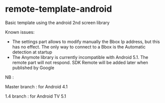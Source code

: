 remote-template-android
=======================

Basic template using the android 2nd screen library


Known issues:
* The settings part allows to modify manually the Bbox Ip address, but this has no effect. The only way to connect to a Bbox is the Automatic detection at startup
* The Anymote library is currently incompatible with Android 5.1. The remote part will not respond. SDK Remote will be added later when published by Google

NB : 

Master branch : for Android 4.1

1.4 branch : for Android TV 5.1
